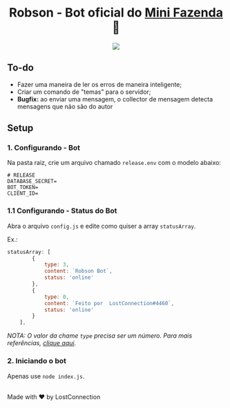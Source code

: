 <h1 align="center">
Robson -  Bot oficial do <a href="https://discord.gg/minifazenda" target="_blank">Mini Fazenda</a> 🐂
</h1>

<p align="center">
  <img src="https://i.imgur.com/1UgYUYp.png" />
</p>

## To-do

* Fazer uma maneira de ler os erros de maneira inteligente;
* Criar um comando de "temas" para o servidor;
* **Bugfix:** ao enviar uma mensagem, o collector de mensagem detecta mensagens que não são do autor

## Setup

### 1. Configurando - Bot

Na pasta raiz, crie um arquivo chamado `release.env` com o modelo abaixo:
```env
# RELEASE
DATABASE_SECRET=
BOT_TOKEN=
CLIENT_ID=
```

### 1.1 Configurando - Status do Bot 

Abra o arquivo `config.js` e edite como quiser a array `statusArray`.

Ex.:
```js
statusArray: [
        {
            type: 3,
            content: `Robson Bot`,
            status: 'online'
        },
        {
            type: 0,
            content: `Feito por  LostConnection#4460`,
            status: 'online'
        }
    ],
```
*NOTA: O valor da chame `type` precisa ser um número. Para mais referências, <a href="https://discord-api-types.dev/api/discord-api-types-v10/enum/ActivityType/" target="_blank">clique aqui</a>.* 

### 2. Iniciando o bot
Apenas use `node index.js`.

</br>
Made with ❤️ by LostConnection
